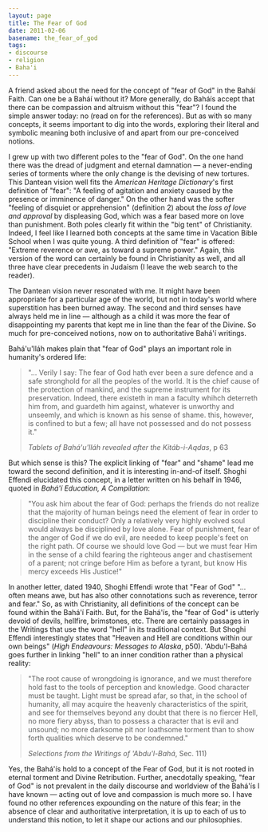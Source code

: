```yaml
---
layout: page
title: The Fear of God
date: 2011-02-06
basename: the_fear_of_god
tags:
- discourse
- religion
- Baha'i
---
```


A friend asked about the need for the concept of "fear of God" in the
Bah&aacute;&iacute; Faith. Can one be a Bah&aacute;&iacute; without it? More
generally, do Bah&aacute;&iacute;s accept that there can be compassion and
altruism without this "fear"? I found the simple answer today: no (read on for
the references). But as with so many concepts, it seems important to dig into
the words, exploring their literal and symbolic meaning both inclusive of and
apart from our pre-conceived notions.

<!--more-->

I grew up with two different poles to the "fear of God". On the one hand there
was the dread of judgment and eternal damnation &mdash; a never-ending series of
torments where the only change is the devising of new tortures. This Dantean
vision well fits the _American Heritage Dictionary_'s first definition of
"fear": "A feeling of agitation and anxiety caused by the presence or imminence
of danger." On the other hand was the softer "feeling of disquiet or
apprehension" (definition 2) about the _loss of love and approval_ by
displeasing God, which was a fear based more on love than punishment. Both poles
clearly fit within the "big tent" of Christianity. Indeed, I feel like I learned
both concepts at the same time in Vacation Bible School when I was quite young.
A third definition of "fear" is offered: "Extreme reverence or awe, as toward a
supreme power." Again, this version of the word can certainly be found in
Christianity as well, and all three have clear precedents in Judaism (I leave
the web search to the reader).

The Dantean vision never resonated with me. It might have been appropriate for a
particular age of the world, but not in today's world where superstition has
been burned away. The second and third senses have always held me in line
&mdash; although  as a child it was more the fear of disappointing my parents
that kept me in line than the fear of the Divine. So much for pre-conceived
notions, now on to authoritative Bah&aacute;'&iacute; writings.

Bah&aacute;'u'll&aacute;h makes plain that "fear of God" plays an important role
in humanity's ordered life:

> "... Verily I say: The fear of God hath ever been a sure defence and a safe
> stronghold for all the peoples of the world. It is the chief cause of the
> protection of mankind, and the supreme instrument for its preservation.
> Indeed, there existeth in man a faculty whihch deterreth him from, and
> guardeth him against, whatever is unworthy and unseemly, and which is known as
> his sense of shame. this, however, is confined to but a few; all have not
> possessed and do not possess it."
>
> _Tablets of Bah&aacute;'u'll&aacute;h revealed after the Kit&aacute;b-i-Aqdas_, p 63

But which sense is this? The explicit linking of "fear" and "shame" lead me
toward the second definition, and it is interesting in-and-of itself. Shoghi
Effendi  elucidated this concept, in a letter written on his behalf in 1946,
quoted in _Bah&aacute;'&iacute; Education, A Compilation_:

> "You ask him about the fear of God: perhaps the friends do not realize that
> the majority of human beings need the element of fear in order to discipline
> their conduct? Only a relatively very highly evolved soul would always be
> disciplined by love alone. Fear of punishment, fear of the anger of God if we
> do evil, are needed to keep people's feet on the right path. Of course we
> should love God &mdash; but we must fear Him in the sense of a child fearing
> the righteous anger and chastisement of a parent; not cringe before Him as
> before a tyrant, but know His mercy exceeds His Justice!"

In another letter, dated 1940, Shoghi Effendi wrote that "Fear of God" "...
often means awe, but has also other connotations such as reverence, terror and
fear." So, as with Christianity, all definitions of the concept can be found
within the Bah&aacute;'&iacute; Faith. But, for the Bah&aacute;'&iacute;s, the
"fear of God" is utterly devoid of devils, hellfire, brimstones, etc. There are
certainly passages in the Writings that use the word "hell" in its traditional
context. But Shoghi Effendi interestingly states that "Heaven and Hell are
conditions within our own beings" (_High Endeavours: Messages to Alaska_, p50).
'Abdu'l-Bah&aacute; goes further in linking "hell" to an inner condition rather
than a physical reality:

> "The root cause of wrongdoing is ignorance, and we must therefore hold fast to
> the tools of perception and knowledge. Good character must be taught. Light must
> be spread afar, so that, in the school of humanity, all may acquire the heavenly
> characteristics of the spirit, and see for themselves beyond any doubt that
> there is no fiercer Hell, no more fiery abyss, than to possess a character that
> is evil and unsound; no more darksome pit nor loathsome torment than to show
> forth qualities which deserve to be condemned."
>
> _Selections from the Writings of 'Abdu'l-Bah&aacute;_, Sec. 111)

Yes, the Bah&aacute;'&iacute;s hold to a concept of the Fear of God, but it is
not rooted in eternal torment and Divine Retribution. Further, anecdotally
speaking, "fear of God" is not prevalent in the daily discourse and worldview of
the Bah&aacute;'&iacute;s I have known &mdash; acting out of love and compassion
is much more so. I have found no other references expounding on the nature of
this fear; in the absence of clear and authoritative interpretation, it is up to
each of us to understand this notion, to let it shape our actions and our
philosophies.
